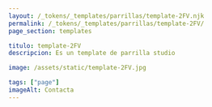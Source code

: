 ```yaml
---
layout: /_tokens/_templates/parrillas/template-2FV.njk
permalink: /_tokens/_templates/parrillas/template-2FV/
page_section: templates

titulo: template-2FV
descripcion: Es un template de parrilla studio

image: /assets/static/template-2FV.jpg

tags: ["page"]
imageAlt: Contacta
---
```

